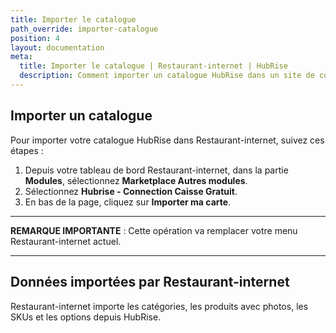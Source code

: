```yaml
---
title: Importer le catalogue
path_override: importer-catalogue
position: 4
layout: documentation
meta:
  title: Importer le catalogue | Restaurant-internet | HubRise
  description: Comment importer un catalogue HubRise dans un site de commande en ligne Restaurant-internet.
---
```


## Importer un catalogue

Pour importer votre catalogue HubRise dans Restaurant-internet, suivez ces étapes :

1. Depuis votre tableau de bord Restaurant-internet, dans la partie **Modules**, sélectionnez **Marketplace Autres modules**.
1. Sélectionnez **Hubrise - Connection Caisse Gratuit**.
1. En bas de la page, cliquez sur **Importer ma carte**.

---

**REMARQUE IMPORTANTE** : Cette opération va remplacer votre menu Restaurant-internet actuel.

---

## Données importées par Restaurant-internet

Restaurant-internet importe les catégories, les produits avec photos, les SKUs et les options depuis HubRise.
